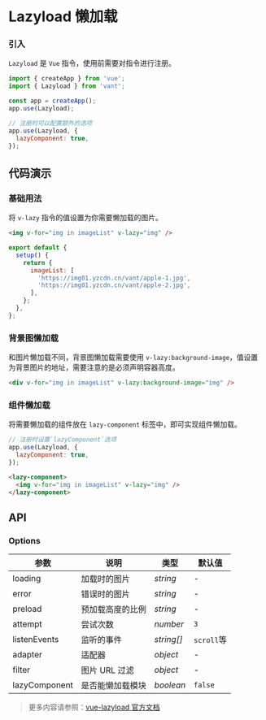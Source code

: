 # Lazyload 懒加载

### 引入

`Lazyload` 是 `Vue` 指令，使用前需要对指令进行注册。

```js
import { createApp } from 'vue';
import { Lazyload } from 'vant';

const app = createApp();
app.use(Lazyload);

// 注册时可以配置额外的选项
app.use(Lazyload, {
  lazyComponent: true,
});
```

## 代码演示

### 基础用法

将 `v-lazy` 指令的值设置为你需要懒加载的图片。

```html
<img v-for="img in imageList" v-lazy="img" />
```

```js
export default {
  setup() {
    return {
      imageList: [
        'https://img01.yzcdn.cn/vant/apple-1.jpg',
        'https://img01.yzcdn.cn/vant/apple-2.jpg',
      ],
    };
  },
};
```

### 背景图懒加载

和图片懒加载不同，背景图懒加载需要使用 `v-lazy:background-image`，值设置为背景图片的地址，需要注意的是必须声明容器高度。

```html
<div v-for="img in imageList" v-lazy:background-image="img" />
```

### 组件懒加载

将需要懒加载的组件放在 `lazy-component` 标签中，即可实现组件懒加载。

```js
// 注册时设置`lazyComponent`选项
app.use(Lazyload, {
  lazyComponent: true,
});
```

```html
<lazy-component>
  <img v-for="img in imageList" v-lazy="img" />
</lazy-component>
```

## API

### Options

| 参数          | 说明             | 类型       | 默认值     |
| ------------- | ---------------- | ---------- | ---------- |
| loading       | 加载时的图片     | _string_   | -          |
| error         | 错误时的图片     | _string_   | -          |
| preload       | 预加载高度的比例 | _string_   | -          |
| attempt       | 尝试次数         | _number_   | `3`        |
| listenEvents  | 监听的事件       | _string[]_ | `scroll`等 |
| adapter       | 适配器           | _object_   | -          |
| filter        | 图片 URL 过滤    | _object_   | -          |
| lazyComponent | 是否能懒加载模块 | _boolean_  | `false`    |

> 更多内容请参照：[vue-lazyload 官方文档](https://github.com/hilongjw/vue-lazyload)
